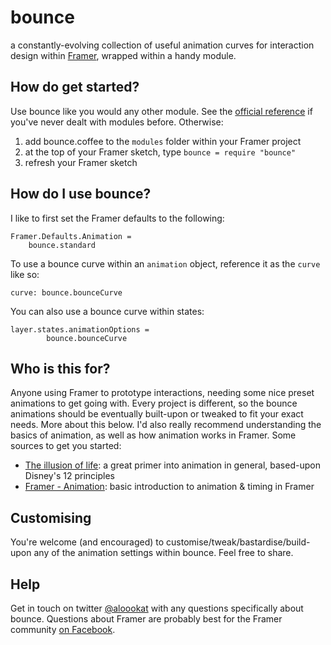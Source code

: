 # bounce
a constantly-evolving collection of useful animation curves for interaction design within [Framer](framerjs.com), wrapped within a handy module.

## How do get started?
Use bounce like you would any other module. See the [official reference](http://framerjs.com/docs/#modules) if you've never dealt with modules before. Otherwise:

1. add bounce.coffee to the `modules` folder within your Framer project
2. at the top of your Framer sketch, type `bounce = require "bounce"`
3. refresh your Framer sketch

## How do I use bounce?
I like to first set the Framer defaults to the following:
```
Framer.Defaults.Animation = 
	bounce.standard
```

To use a bounce curve within an `animation` object, reference it as the `curve` like so:
```
curve: bounce.bounceCurve
```

You can also use a bounce curve within states:
```
layer.states.animationOptions = 
		bounce.bounceCurve
```

## Who is this for?
Anyone using Framer to prototype interactions, needing some nice preset animations to get going with. Every project is different, so the bounce animations should be eventually built-upon or tweaked to fit your exact needs. More about this below. I'd also really recommend understanding the basics of animation, as well as how animation works in Framer. Some sources to get you started:

- [The illusion of life](https://vimeo.com/93206523): a great primer into animation in general, based-upon Disney's 12 principles
- [Framer - Animation](http://framerjs.com/learn/basics/animation/): basic introduction to animation & timing in Framer

## Customising
You're welcome (and encouraged) to customise/tweak/bastardise/build-upon any of the animation settings within bounce. Feel free to share.

## Help
Get in touch on twitter [@aloookat](twitter.com/aloookat) with any questions specifically about bounce. Questions about Framer are probably best for the Framer community [on Facebook](https://www.facebook.com/groups/framerjs/).
